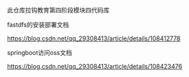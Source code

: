 此仓库拉钩教育第四阶段模块四代码库



fastdfs的安装部署文档


https://blog.csdn.net/qq_29308413/article/details/108412778

springboot访问oss文档

https://blog.csdn.net/qq_29308413/article/details/108423476